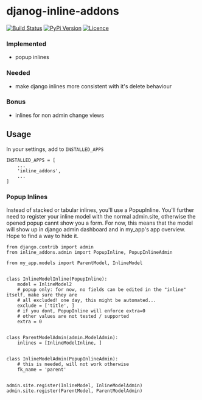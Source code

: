 # djanog-inline-addons

[![Build Status](https://travis-ci.org/bnzk/django-inline-addons.svg "Build Status")](https://travis-ci.org/bnzk/django-inline-addons/)
[![PyPi Version](https://img.shields.io/pypi/v/django-inline-addons.svg "PyPi Version")](https://pypi.python.org/pypi/django-inline-addons/)
[![Licence](https://img.shields.io/pypi/l/django-inline-addons.svg "Licence")](https://pypi.python.org/pypi/django-inline-addons/)

### Implemented
- popup inlines

### Needed

- make django inlines more consistent with it's delete behaviour

### Bonus

- inlines for non admin change views

## Usage

In your settings, add to `INSTALLED_APPS`

    INSTALLED_APPS = [
        ...
        'inline_addons',
        ...
    ]

### Popup Inlines

Instead of stacked or tabular inlines, you'll use a PopupInline. You'll further need to register your inline
model with the normal admin.site, otherwise the opened popup cannt show you a form. For now, this means that
the model will show up in django admin dashboard and in my_app's app overview. Hope to find a way to hide it.

    from django.contrib import admin
    from inline_addons.admin import PopupInline, PopupInlineAdmin

    from my_app.models import ParentModel, InlineModel


    class InlineModelInline(PopupInline):
        model = InlineModel2
        # popup only: for now, no fields can be edited in the "inline" itself, make sure they are
        # all excluded! one day, this might be automated...
        exclude = ['title', ]
        # if you dont, PopupInline will enforce extra=0
        # other values are not tested / supported
        extra = 0


    class ParentModelAdmin(admin.ModelAdmin):
        inlines = [InlineModelInline, ]


    class InlineModelAdmin(PopupInlineAdmin):
        # this is needed, will not work otherwise
        fk_name = 'parent'


    admin.site.register(InlineModel, InlineModelAdmin)
    admin.site.register(ParentModel, ParentModelAdmin)

